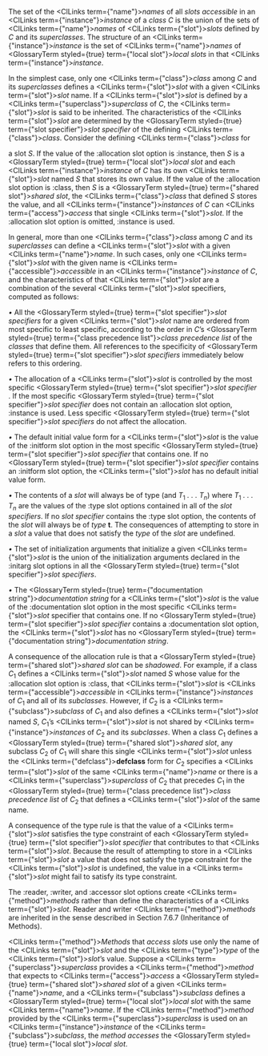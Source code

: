  



The set of the <ClLinks  term={"name"}><i>names</i></ClLinks> of all *slots accessible* in an <ClLinks  term={"instance"}><i>instance</i></ClLinks> of a *class C* is the union of the sets of <ClLinks  term={"name"}><i>names</i></ClLinks> of <ClLinks  term={"slot"}><i>slots</i></ClLinks> defined by *C* and its *superclasses*. The structure of an <ClLinks  term={"instance"}><i>instance</i></ClLinks> is the set of <ClLinks  term={"name"}><i>names</i></ClLinks> of <GlossaryTerm styled={true} term={"local slot"}><i>local slots</i></GlossaryTerm> in that <ClLinks  term={"instance"}><i>instance</i></ClLinks>. 



In the simplest case, only one <ClLinks  term={"class"}><i>class</i></ClLinks> among *C* and its *superclasses* defines a <ClLinks  term={"slot"}><i>slot</i></ClLinks> with a given <ClLinks  term={"slot"}><i>slot</i></ClLinks> name. If a <ClLinks  term={"slot"}><i>slot</i></ClLinks> is defined by a <ClLinks  term={"superclass"}><i>superclass</i></ClLinks> of *C*, the <ClLinks  term={"slot"}><i>slot</i></ClLinks> is said to be inherited. The characteristics of the <ClLinks  term={"slot"}><i>slot</i></ClLinks> are determined by the <GlossaryTerm styled={true} term={"slot specifier"}><i>slot specifier</i></GlossaryTerm> of the defining <ClLinks  term={"class"}><i>class</i></ClLinks>. Consider the defining <ClLinks  term={"class"}><i>class</i></ClLinks> for 



a slot *S*. If the value of the :allocation slot option is :instance, then *S* is a <GlossaryTerm styled={true} term={"local slot"}><i>local slot</i></GlossaryTerm> and each <ClLinks  term={"instance"}><i>instance</i></ClLinks> of *C* has its own <ClLinks  term={"slot"}><i>slot</i></ClLinks> named *S* that stores its own value. If the value of the :allocation slot option is :class, then *S* is a <GlossaryTerm styled={true} term={"shared slot"}><i>shared slot</i></GlossaryTerm>, the <ClLinks  term={"class"}><i>class</i></ClLinks> that defined *S* stores the value, and all <ClLinks  term={"instance"}><i>instances</i></ClLinks> of *C* can <ClLinks  term={"access"}><i>access</i></ClLinks> that single <ClLinks  term={"slot"}><i>slot</i></ClLinks>. If the :allocation slot option is omitted, :instance is used. 



In general, more than one <ClLinks  term={"class"}><i>class</i></ClLinks> among *C* and its *superclasses* can define a <ClLinks  term={"slot"}><i>slot</i></ClLinks> with a given <ClLinks  term={"name"}><i>name</i></ClLinks>. In such cases, only one <ClLinks  term={"slot"}><i>slot</i></ClLinks> with the given name is <ClLinks  term={"accessible"}><i>accessible</i></ClLinks> in an <ClLinks  term={"instance"}><i>instance</i></ClLinks> of *C*, and the characteristics of that <ClLinks  term={"slot"}><i>slot</i></ClLinks> are a combination of the several <ClLinks  term={"slot"}><i>slot</i></ClLinks> specifiers, computed as follows: 







 



 



*•* All the <GlossaryTerm styled={true} term={"slot specifier"}><i>slot specifiers</i></GlossaryTerm> for a given <ClLinks  term={"slot"}><i>slot</i></ClLinks> name are ordered from most specific to least specific, according to the order in *C*’s <GlossaryTerm styled={true} term={"class precedence list"}><i>class precedence list</i></GlossaryTerm> of the *classes* that define them. All references to the specificity of <GlossaryTerm styled={true} term={"slot specifier"}><i>slot specifiers</i></GlossaryTerm> immediately below refers to this ordering. 



*•* The allocation of a <ClLinks  term={"slot"}><i>slot</i></ClLinks> is controlled by the most specific <GlossaryTerm styled={true} term={"slot specifier"}><i>slot specifier</i></GlossaryTerm> . If the most specific <GlossaryTerm styled={true} term={"slot specifier"}><i>slot specifier</i></GlossaryTerm> does not contain an :allocation slot option, :instance is used. Less specific <GlossaryTerm styled={true} term={"slot specifier"}><i>slot specifiers</i></GlossaryTerm> do not affect the allocation. 



*•* The default initial value form for a <ClLinks  term={"slot"}><i>slot</i></ClLinks> is the value of the :initform slot option in the most specific <GlossaryTerm styled={true} term={"slot specifier"}><i>slot specifier</i></GlossaryTerm> that contains one. If no <GlossaryTerm styled={true} term={"slot specifier"}><i>slot specifier</i></GlossaryTerm> contains an :initform slot option, the <ClLinks  term={"slot"}><i>slot</i></ClLinks> has no default initial value form. 



<i>•</i> The contents of a <i>slot</i> will always be of type (and <i>T</i><sub>1</sub> <i>. . . T<sub>n</sub></i>) where <i>T</i><sub>1</sub> <i>. . . T<sub>n</sub></i> are the values of the :type slot options contained in all of the <i>slot specifiers</i>. If no <i>slot specifier</i> contains the :type slot option, the contents of the <i>slot</i> will always be of <i>type</i> <b>t</b>. The consequences of attempting to store in a <i>slot</i> a value that does not satisfy the <i>type</i> of the <i>slot</i> are undefined. 



*•* The set of initialization arguments that initialize a given <ClLinks  term={"slot"}><i>slot</i></ClLinks> is the union of the initialization arguments declared in the :initarg slot options in all the <GlossaryTerm styled={true} term={"slot specifier"}><i>slot specifiers</i></GlossaryTerm>. 



*•* The <GlossaryTerm styled={true} term={"documentation string"}><i>documentation string</i></GlossaryTerm> for a <ClLinks  term={"slot"}><i>slot</i></ClLinks> is the value of the :documentation slot option in the most specific <ClLinks  term={"slot"}><i>slot</i></ClLinks> specifier that contains one. If no <GlossaryTerm styled={true} term={"slot specifier"}><i>slot specifier</i></GlossaryTerm> contains a :documentation slot option, the <ClLinks  term={"slot"}><i>slot</i></ClLinks> has no <GlossaryTerm styled={true} term={"documentation string"}><i>documentation string</i></GlossaryTerm>. 



A consequence of the allocation rule is that a <GlossaryTerm styled={true} term={"shared slot"}><i>shared slot</i></GlossaryTerm> can be *shadowed*. For example, if a class *C*<sub>1</sub> defines a <ClLinks  term={"slot"}><i>slot</i></ClLinks> named *S* whose value for the :allocation slot option is :class, that <ClLinks  term={"slot"}><i>slot</i></ClLinks> is <ClLinks  term={"accessible"}><i>accessible</i></ClLinks> in <ClLinks  term={"instance"}><i>instances</i></ClLinks> of *C*<sub>1</sub> and all of its *subclasses*. However, if *C*<sub>2</sub> is a <ClLinks  term={"subclass"}><i>subclass</i></ClLinks> of *C*<sub>1</sub> and also defines a <ClLinks  term={"slot"}><i>slot</i></ClLinks> named *S*, *C*<sub>1</sub>’s <ClLinks  term={"slot"}><i>slot</i></ClLinks> is not shared by <ClLinks  term={"instance"}><i>instances</i></ClLinks> of *C*<sub>2</sub> and its *subclasses*. When a class *C*<sub>1</sub> defines a <GlossaryTerm styled={true} term={"shared slot"}><i>shared slot</i></GlossaryTerm>, any subclass *C*<sub>2</sub> of *C*<sub>1</sub> will share this single <ClLinks  term={"slot"}><i>slot</i></ClLinks> unless the <ClLinks  term={"defclass"}><b>defclass</b></ClLinks> form for *C*<sub>2</sub> specifies a <ClLinks  term={"slot"}><i>slot</i></ClLinks> of the same <ClLinks  term={"name"}><i>name</i></ClLinks> or there is a <ClLinks  term={"superclass"}><i>superclass</i></ClLinks> of *C*<sub>2</sub> that precedes *C*<sub>1</sub> in the <GlossaryTerm styled={true} term={"class precedence list"}><i>class precedence list</i></GlossaryTerm> of *C*<sub>2</sub> that defines a <ClLinks  term={"slot"}><i>slot</i></ClLinks> of the same name. 



A consequence of the type rule is that the value of a <ClLinks  term={"slot"}><i>slot</i></ClLinks> satisfies the type constraint of each <GlossaryTerm styled={true} term={"slot specifier"}><i>slot specifier</i></GlossaryTerm> that contributes to that <ClLinks  term={"slot"}><i>slot</i></ClLinks>. Because the result of attempting to store in a <ClLinks  term={"slot"}><i>slot</i></ClLinks> a value that does not satisfy the type constraint for the <ClLinks  term={"slot"}><i>slot</i></ClLinks> is undefined, the value in a <ClLinks  term={"slot"}><i>slot</i></ClLinks> might fail to satisfy its type constraint. 



The :reader, :writer, and :accessor slot options create <ClLinks  term={"method"}><i>methods</i></ClLinks> rather than define the characteristics of a <ClLinks  term={"slot"}><i>slot</i></ClLinks>. Reader and writer <ClLinks  term={"method"}><i>methods</i></ClLinks> are inherited in the sense described in Section 7.6.7 (Inheritance of Methods). 



<ClLinks  term={"method"}><i>Methods</i></ClLinks> that *access slots* use only the name of the <ClLinks  term={"slot"}><i>slot</i></ClLinks> and the <ClLinks  term={"type"}><i>type</i></ClLinks> of the <ClLinks  term={"slot"}><i>slot</i></ClLinks>’s value. Suppose a <ClLinks  term={"superclass"}><i>superclass</i></ClLinks> provides a <ClLinks  term={"method"}><i>method</i></ClLinks> that expects to <ClLinks  term={"access"}><i>access</i></ClLinks> a <GlossaryTerm styled={true} term={"shared slot"}><i>shared slot</i></GlossaryTerm> of a given <ClLinks  term={"name"}><i>name</i></ClLinks>, and a <ClLinks  term={"subclass"}><i>subclass</i></ClLinks> defines a <GlossaryTerm styled={true} term={"local slot"}><i>local slot</i></GlossaryTerm> with the same <ClLinks  term={"name"}><i>name</i></ClLinks>. If the <ClLinks  term={"method"}><i>method</i></ClLinks> provided by the <ClLinks  term={"superclass"}><i>superclass</i></ClLinks> is used on an <ClLinks  term={"instance"}><i>instance</i></ClLinks> of the <ClLinks  term={"subclass"}><i>subclass</i></ClLinks>, the *method accesses* the <GlossaryTerm styled={true} term={"local slot"}><i>local slot</i></GlossaryTerm>. 







 



 



